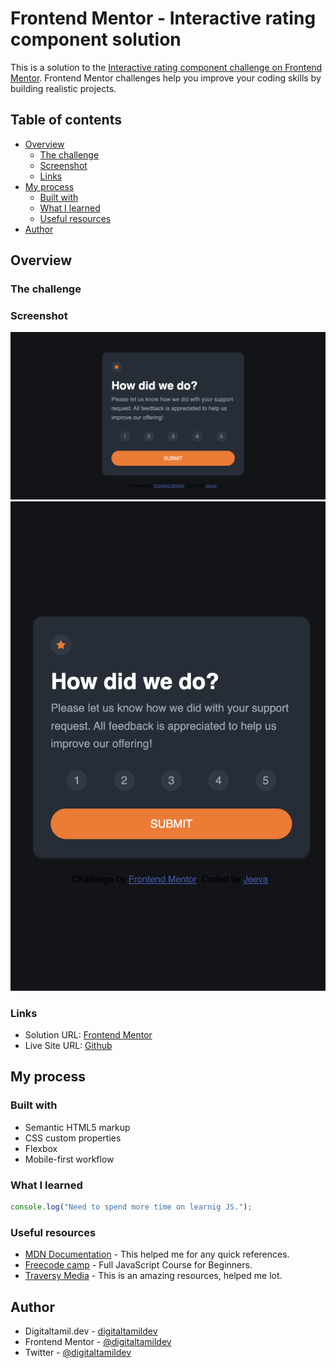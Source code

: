 # Frontend Mentor - Interactive rating component solution

This is a solution to the [Interactive rating component challenge on Frontend Mentor](https://www.frontendmentor.io/challenges/interactive-rating-component-koxpeBUmI). Frontend Mentor challenges help you improve your coding skills by building realistic projects.

## Table of contents

- [Overview](#overview)
  - [The challenge](#the-challenge)
  - [Screenshot](#screenshot)
  - [Links](#links)
- [My process](#my-process)
  - [Built with](#built-with)
  - [What I learned](#what-i-learned)
  - [Useful resources](#useful-resources)
- [Author](#author)

## Overview

### The challenge

### Screenshot

![Desktop](./assets/screenshot/desktop-screenshot.png)
![Mobile](./assets/screenshot/mobile-screenshot.png)

### Links

- Solution URL: [Frontend Mentor](https://www.frontendmentor.io/profile/digitaltamildev)
- Live Site URL: [Github](https://digitaltamildev.github.io/Interactive-rating-component/)

## My process

### Built with

- Semantic HTML5 markup
- CSS custom properties
- Flexbox
- Mobile-first workflow

### What I learned

```js
console.log("Need to spend more time on learnig JS.");
```

### Useful resources

- [MDN Documentation](https://developer.mozilla.com) - This helped me for any quick references.
- [Freecode camp](https://www.freecodecamp.org/news/full-javascript-course-for-beginners/) - Full JavaScript Course for Beginners.
- [Traversy Media](https://www.traversymedia.com) - This is an amazing resources, helped me lot.

## Author

- Digitaltamil.dev - [digitaltamildev](https://digitaltamil.dev)
- Frontend Mentor - [@digitaltamildev](https://www.frontendmentor.io/profile/digitaltamildev)
- Twitter - [@digitaltamildev](https://www.twitter.com/digitaltamildev)
